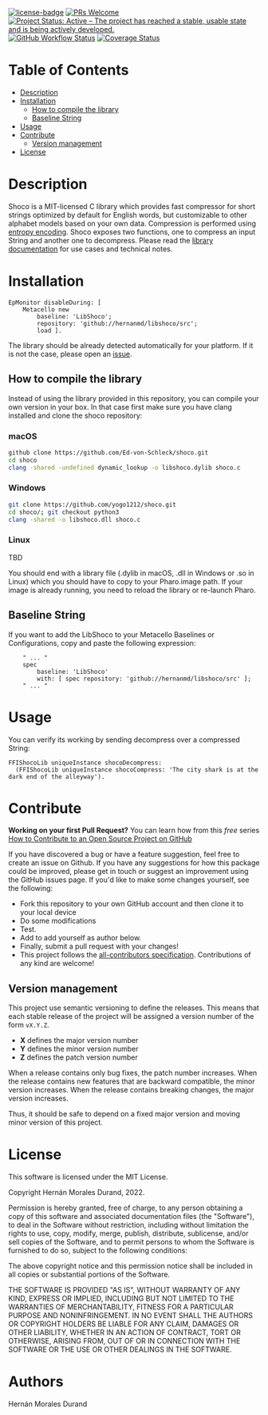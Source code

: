 [![license-badge](https://img.shields.io/badge/license-MIT-blue.svg)](https://img.shields.io/badge/license-MIT-blue.svg)
[![PRs Welcome](https://img.shields.io/badge/PRs-welcome-brightgreen.svg?style=flat-square)](http://makeapullrequest.com)
[![Project Status: Active – The project has reached a stable, usable state and is being actively developed.](http://www.repostatus.org/badges/latest/active.svg)](http://www.repostatus.org/#active)
[![GitHub Workflow Status](https://github.com/hernanmd/libshoco/actions/workflows/CI.yml/badge.svg)](https://github.com/hernanmd/libshoco/actions/workflows/CI.yml)
[![Coverage Status](https://coveralls.io/repos/github/hernanmd/libshoco/badge.svg?branch=master)](https://coveralls.io/github/hernanmd/libshoco?branch=master)

# Table of Contents

- [Description](#description)
- [Installation](#installation)
  - [How to compile the library](#how-to-compile-the-library)
  - [Baseline String](#baseline-string)
- [Usage](#usage)
- [Contribute](#contribute)
  - [Version management](#version-management)
- [License](#license)

# Description

Shoco is a MIT-licensed C library which provides fast compressor for short strings optimized by default for English words, but customizable to other alphabet models based on your own data. Compression is performed using [entropy encoding](https://en.wikipedia.org/wiki/Entropy_encoding). Shoco exposes two functions, one to compress an input String and another one to decompress. Please read the [library documentation](https://ed-von-schleck.github.io/shoco/) for use cases and technical notes.

# Installation

```smalltalk
EpMonitor disableDuring: [ 
	Metacello new	
		baseline: 'LibShoco';	
		repository: 'github://hernanmd/libshoco/src';	
		load ].
```

The library should be already detected automatically for your platform. If it is not the case, please open an [issue](https://github.com/hernanmd/libshoco/issues).

## How to compile the library

Instead of using the library provided in this repository, you can compile your own version in your box. In that case first make sure you have clang installed and clone the shoco repository:

### macOS

```bash
github clone https://github.com/Ed-von-Schleck/shoco.git
cd shoco
clang -shared -undefined dynamic_lookup -o libshoco.dylib shoco.c
```
### Windows

```bash
git clone https://github.com/yogo1212/shoco.git
cd shoco/; git checkout python3
clang -shared -o libshoco.dll shoco.c 
```

### Linux

TBD

You should end with a library file (.dylib in macOS, .dll in Windows or .so in Linux) which you should have to copy to your Pharo.image path. If your image is already running, you need to reload the library or re-launch Pharo.

## Baseline String 

If you want to add the LibShoco to your Metacello Baselines or Configurations, copy and paste the following expression:

```smalltalk
	" ... "
	spec
		baseline: 'LibShoco' 
		with: [ spec repository: 'github://hernanmd/libshoco/src' ];
	" ... "
```

# Usage

You can verify its working by sending decompress over a compressed String:

```smalltalk
FFIShocoLib uniqueInstance shocoDecompress: 
  (FFIShocoLib uniqueInstance shocoCompress: 'The city shark is at the dark end of the alleyway').
```

# Contribute

**Working on your first Pull Request?** You can learn how from this *free* series [How to Contribute to an Open Source Project on GitHub](https://egghead.io/series/how-to-contribute-to-an-open-source-project-on-github)

If you have discovered a bug or have a feature suggestion, feel free to create an issue on Github.
If you have any suggestions for how this package could be improved, please get in touch or suggest an improvement using the GitHub issues page.
If you'd like to make some changes yourself, see the following:    

  - Fork this repository to your own GitHub account and then clone it to your local device
  - Do some modifications
  - Test.
  - Add <your GitHub username> to add yourself as author below.
  - Finally, submit a pull request with your changes!
  - This project follows the [all-contributors specification](https://github.com/kentcdodds/all-contributors). Contributions of any kind are welcome!

## Version management 

This project use semantic versioning to define the releases. This means that each stable release of the project will be assigned a version number of the form `vX.Y.Z`. 

- **X** defines the major version number
- **Y** defines the minor version number 
- **Z** defines the patch version number

When a release contains only bug fixes, the patch number increases. When the release contains new features that are backward compatible, the minor version increases. When the release contains breaking changes, the major version increases. 

Thus, it should be safe to depend on a fixed major version and moving minor version of this project.

# License
	
This software is licensed under the MIT License.

Copyright Hernán Morales Durand, 2022.

Permission is hereby granted, free of charge, to any person obtaining a copy of this software and associated documentation files (the "Software"), to deal in the Software without restriction, including without limitation the rights to use, copy, modify, merge, publish, distribute, sublicense, and/or sell copies of the Software, and to permit persons to whom the Software is furnished to do so, subject to the following conditions:

The above copyright notice and this permission notice shall be included in all copies or substantial portions of the Software.

THE SOFTWARE IS PROVIDED "AS IS", WITHOUT WARRANTY OF ANY KIND, EXPRESS OR IMPLIED, INCLUDING BUT NOT LIMITED TO THE WARRANTIES OF MERCHANTABILITY, FITNESS FOR A PARTICULAR PURPOSE AND NONINFRINGEMENT. IN NO EVENT SHALL THE AUTHORS OR COPYRIGHT HOLDERS BE LIABLE FOR ANY CLAIM, DAMAGES OR OTHER LIABILITY, WHETHER IN AN ACTION OF CONTRACT, TORT OR OTHERWISE, ARISING FROM, OUT OF OR IN CONNECTION WITH THE SOFTWARE OR THE USE OR OTHER DEALINGS IN THE SOFTWARE.

# Authors

Hernán Morales Durand
